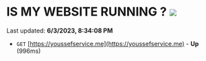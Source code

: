 # IS MY WEBSITE RUNNING ? [![](https://img.shields.io/static/v1?label=Sponsor&message=%E2%9D%A4&logo=GitHub&color=%23fe8e86)](https://github.com/sponsors/<username>)

Last updated: **6/3/2023, 8:34:08 PM**

- `GET` [https://youssefservice.me](https://youssefservice.me) - **Up** (996ms)
